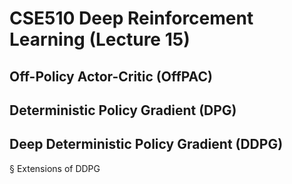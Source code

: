 # CSE510 Deep Reinforcement Learning (Lecture 15)

## Off-Policy Actor-Critic (OffPAC)

## Deterministic Policy Gradient (DPG)

## Deep Deterministic Policy Gradient (DDPG)
§ Extensions of DDPG